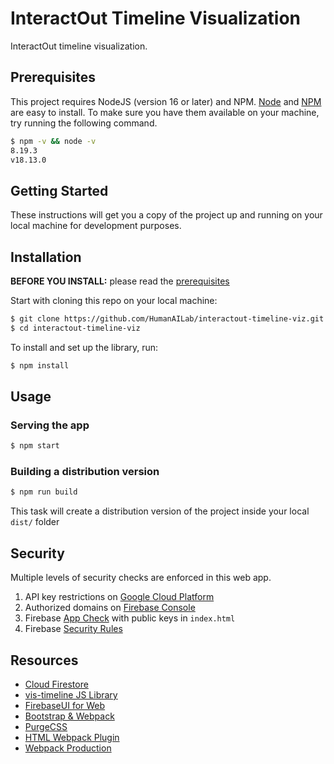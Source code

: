 # InteractOut Timeline Visualization

InteractOut timeline visualization.

## Prerequisites

This project requires NodeJS (version 16 or later) and NPM. [Node](http://nodejs.org/) and [NPM](https://npmjs.org/) are easy to install. To make sure you have them available on your machine, try running the following command.

```sh
$ npm -v && node -v
8.19.3
v18.13.0
```

## Getting Started

These instructions will get you a copy of the project up and running on your local machine for development purposes.

## Installation

**BEFORE YOU INSTALL:** please read the [prerequisites](#prerequisites)

Start with cloning this repo on your local machine:

```sh
$ git clone https://github.com/HumanAILab/interactout-timeline-viz.git
$ cd interactout-timeline-viz
```

To install and set up the library, run:

```sh
$ npm install
```

## Usage

### Serving the app

```sh
$ npm start
```

### Building a distribution version

```sh
$ npm run build
```

This task will create a distribution version of the project inside your local `dist/` folder

## Security

Multiple levels of security checks are enforced in this web app.

1. API key restrictions on [Google Cloud Platform](https://console.cloud.google.com/apis/credentials?authuser=1&project=endless-tractor-360801)
2. Authorized domains on [Firebase Console](https://console.firebase.google.com/u/1/project/endless-tractor-360801/authentication/settings)
3. Firebase [App Check](https://console.firebase.google.com/u/1/project/endless-tractor-360801/appcheck/apps) with public keys in `index.html`
4. Firebase [Security Rules](https://console.firebase.google.com/u/1/project/endless-tractor-360801/firestore/rules)

## Resources

* [Cloud Firestore](https://firebase.google.com/docs/firestore)
* [vis-timeline JS Library](https://github.com/visjs/vis-timeline)
* [FirebaseUI for Web](https://github.com/firebase/firebaseui-web/)
* [Bootstrap & Webpack](https://getbootstrap.com/docs/5.2/getting-started/webpack/)
* [PurgeCSS](https://purgecss.com/plugins/postcss.html)
* [HTML Webpack Plugin](https://github.com/jantimon/html-webpack-plugin)
* [Webpack Production](https://webpack.js.org/guides/production/)
